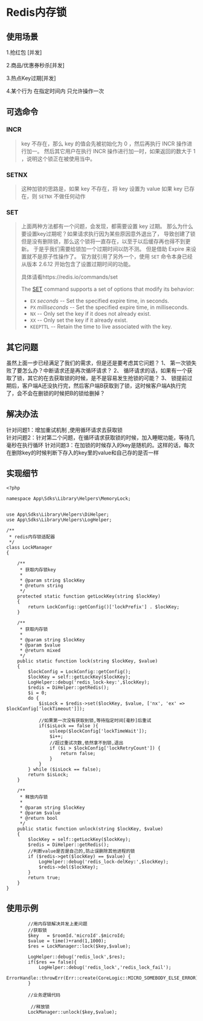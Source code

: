 # Redis内存锁

## 使用场景

1.抢红包 [并发]

2.商品/优惠券秒杀[并发]

3.热点Key过期[并发]

4.某个行为 在指定时间内 只允许操作一次



## 可选命令

### INCR

> key 不存在，那么 key 的值会先被初始化为 0 ，然后再执行 INCR 操作进行加一。
> 然后其它用户在执行 INCR 操作进行加一时，如果返回的数大于 1 ，说明这个锁正在被使用当中。

### SETNX

> 这种加锁的思路是，如果 key 不存在，将 key 设置为 value
> 如果 key 已存在，则 `SETNX` 不做任何动作

### SET

> 上面两种方法都有一个问题，会发现，都需要设置 key 过期。
> 那么为什么要设置key过期呢？如果请求执行因为某些原因意外退出了，
> 导致创建了锁但是没有删除锁，那么这个锁将一直存在，以至于以后缓存再也得不到更新。
> 于是乎我们需要给锁加一个过期时间以防不测。
> 但是借助 Expire 来设置就不是原子性操作了。
> 官方就引用了另外一个，使用 `SET` 命令本身已经从版本 2.6.12 开始包含了设置过期时间的功能。
>
> 具体请看https://redis.io/commands/set
>
> The [SET](https://redis.io/commands/set) command supports a set of options that modify its behavior:
>
> - `EX` *seconds* -- Set the specified expire time, in seconds.
> - `PX` *milliseconds* -- Set the specified expire time, in milliseconds.
> - `NX` -- Only set the key if it does not already exist.
> - `XX` -- Only set the key if it already exist.
> - `KEEPTTL` -- Retain the time to live associated with the key.

## **其它问题**

虽然上面一步已经满足了我们的需求，但是还是要考虑其它问题？
1、 第一次锁失败了要怎么办？中断请求还是再次循环请求？
2、 循环请求的话，如果有一个获取了锁，其它的在去获取锁的时候，是不是容易发生抢锁的可能？
3、 锁提前过期后，客户端A还没执行完，然后客户端B获取到了锁，这时候客户端A执行完了，会不会在删锁的时候把B的锁给删掉？

## **解决办法**

针对问题1：增加重试机制 ,使用循环请求去获取锁   
针对问题2：针对第二个问题，在循环请求获取锁的时候，加入睡眠功能，等待几毫秒在执行循环
针对问题3：在加锁的时候存入的key是随机的。这样的话，每次在删除key的时候判断下存入的key里的value和自己存的是否一样



## 实现细节

```
<?php

namespace App\Sdks\Library\Helpers\MemoryLock;


use App\Sdks\Library\Helpers\DiHelper;
use App\Sdks\Library\Helpers\LogHelper;

/**
 * redis内存锁适配器
 */
class LockManager
{

    /**
     * 获取内存锁key
     *
     * @param string $lockKey
     * @return string
     */
    protected static function getLockKey(string $lockKey)
    {
        return LockConfig::getConfig()['lockPrefix'] . $lockKey;
    }

    /**
     * 获取内存锁
     *
     * @param string $lockKey
     * @param $value
     * @return mixed
     */
    public static function lock(string $lockKey, $value)
    {
        $lockConfig = LockConfig::getConfig();
        $lockKey = self::getLockKey($lockKey);
        LogHelper::debug('redis_lock-key:',$lockKey);
        $redis = DiHelper::getRedis();
        $i = 0;
        do {
            $isLock = $redis->set($lockKey, $value, ['nx', 'ex' => $lockConfig['lockTimeout']]);

            //如果第一次没有获取到锁,等待指定时间[毫秒]后重试
            if($isLock == false ){
                usleep($lockConfig['lockTimeWait']);
                $i++;
                //超过重试次数,依然拿不到锁,退出
                if ($i > $lockConfig['lockRetryCount']) {
                    return false;
                }
            }
        } while ($isLock == false);
        return $isLock;
    }

    /**
     * 释放内存锁
     *
     * @param string $lockKey
     * @param $value
     * @return bool
     */
    public static function unlock(string $lockKey, $value)
    {
        $lockKey = self::getLockKey($lockKey);
        $redis = DiHelper::getRedis();
        //判断value是否是自己的,防止误删除其他进程的锁
        if ($redis->get($lockKey) == $value) {
            LogHelper::debug('redis_lock-delKey:',$lockKey);
            $redis->del($lockKey);
        }
        return true;
    }
}

```

## 使用示例

```
 		//用内存锁解决并发上麦问题
        //获取锁
        $key   = $roomId.'microId'.$microId;
        $value = time()+rand(1,1000);
        $res = LockManager::lock($key,$value);

        LogHelper::debug('redis_lock',$res);
        if($res == false){
            LogHelper::debug('redis_lock','redis_lock_fail');
            ErrorHandle::throwErr(Err::create(CoreLogic::MICRO_SOMEBODY_ELSE_ERROR));
        }
        
        //业务逻辑代码
        
         //释放锁
        LockManager::unlock($key,$value);
```

